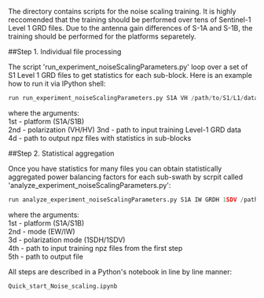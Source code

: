 The directory contains scripts for the noise scaling training. It is highly reccomended that the training should be performed over tens of Sentinel-1 Level 1 GRD files. Due to the antenna gain differences of S-1A and S-1B, the training should be performed for the platforms separetely.

##Step 1. Individual file processing 

The script 'run_experiment_noiseScalingParameters.py' loop over a set of S1 Level 1 GRD files to get statistics for each sub-block. Here is an example how to run it via IPython shell:

```python
run run_experiment_noiseScalingParameters.py S1A VH /path/to/S1/L1/data /path/to/output/dir
```
where the arguments:\
1st - platform (S1A/S1B)\
2nd - polarization (VH/HV)
3nd - path to input training Level-1 GRD data\
4d  - path to output npz files with statistics in sub-blocks

##Step 2. Statistical aggregation

Once you have statistics for many files you can obtain statistically aggregated power balancing factors for each sub-swath by scrpit called 'analyze_experiment_noiseScalingParameters.py':

```python
run analyze_experiment_noiseScalingParameters.py S1A IW GRDH 1SDV /path/to/npz /path/to/output/file
```

where the arguments:\
1st - platform (S1A/S1B)\
2nd - mode (EW/IW)\
3d  - polarization mode (1SDH/1SDV)\
4th - path to input training npz files from the first step\
5th - path to output file

All steps are described in a Python's notebook in line by line manner:

```python
Quick_start_Noise_scaling.ipynb
```
